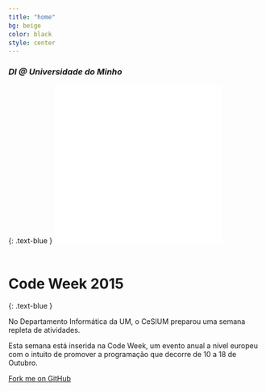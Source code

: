 ```yaml
---
title: "home"
bg: beige
color: black
style: center
---
```


### *DI @ Universidade do Minho*
{: .text-blue }
<span class="fa-stack subtlecircle" style="font-size:100px">
  <i class="fa fa-circle fa-stack-2x text-blue"></i>
  <i class= "fa-stack-1x">![codeweek](img/codeweek-logo.png)</i>
  </span>

# Code Week 2015
{: .text-blue }

No Departamento Informática da UM, o CeSIUM preparou uma semana repleta de atividades.

Esta semana está inserida na Code Week, um evento anual a nível europeu com o intuito de promover a programação que decorre de 10 a 18 de Outubro.


<span id="forkongithub">
  <a href="{{ site.source_link }}" class="bg-blue">
    Fork me on GitHub
  </a>
</span>
